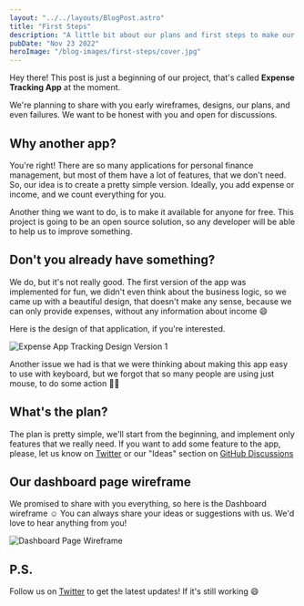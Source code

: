 ```yaml
---
layout: "../../layouts/BlogPost.astro"
title: "First Steps"
description: "A little bit about our plans and first steps to make our own app"
pubDate: "Nov 23 2022"
heroImage: "/blog-images/first-steps/cover.jpg"
---
```


Hey there! This post is just a beginning of our project, that's called **Expense Tracking App** at the moment.

We're planning to share with you early wireframes, designs, our plans, and even failures. We want to be honest with you and open for discussions. 

## Why another app?

You're right! There are so many applications for personal finance management, but most of them have a lot of features, that we don't need. So, our idea is to create a pretty simple version. Ideally, you add expense or income, and we count everything for you.

Another thing we want to do, is to make it available for anyone for free. This project is going to be an open source solution, so any developer will be able to help us to improve something.

## Don't you already have something?

We do, but it's not really good. The first version of the app was implemented for fun, we didn't even think about the business logic, so we came up with a beautiful design, that doesn't make any sense, because we can only provide expenses, without any information about income 😄 

Here is the design of that application, if you're interested.

![Expense App Tracking Design Version 1](/home-images/app-preview-v1.jpg "Design for version 1")

Another issue we had is that we were thinking about making this app easy to use with keyboard, but we forgot that so many people are using just mouse, to do some action 🤷‍♂️

## What's the plan?

The plan is pretty simple, we'll start from the beginning, and implement only features that we really need. If you want to add some feature to the app, please, let us know on [Twitter](https://twitter.com/ExpenseApp) or our "Ideas" section on [GitHub Discussions](https://github.com/expenseapp-io/rfcs/discussions/categories/ideas)

## Our dashboard page wireframe

We promised to share with you everything, so here is the Dashboard wireframe ☺️ You can always share your ideas or suggestions with us. We'd love to hear anything from you! 

![Dashboard Page Wireframe](/blog-images/first-steps/wireframe.jpg "Dashboard Page Wireframe")

## P.S.

Follow us on [Twitter](https://twitter.com/ExpenseApp) to get the latest updates! If it's still working 😄